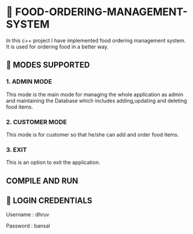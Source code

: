 # :fries: FOOD-ORDERING-MANAGEMENT-SYSTEM

In this c++ project I have implemented food ordering management system. It is used for ordering food in a better way. 


## :fries: MODES SUPPORTED

### 1. ADMIN MODE

This mode is the main mode for managing the whole application as admin and maintaining the Database which includes adding,updating and deleting food items.

### 2. CUSTOMER MODE

This mode is for customer so that he/she can add and order food items.

### 3. EXIT

This is an option to exit the application.

## COMPILE AND RUN

## :fries: LOGIN CREDENTIALS

Username : dhruv

Password : bansal
